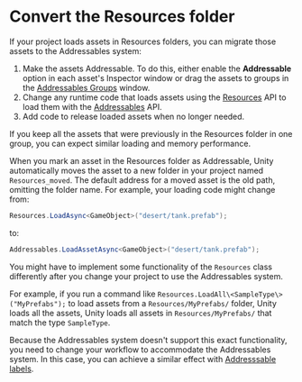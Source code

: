 # Convert the Resources folder

If your project loads assets in Resources folders, you can migrate those assets to the Addressables system:

1. Make the assets Addressable. To do this, either enable the **Addressable** option in each asset's Inspector window or drag the assets to groups in the [Addressables Groups](xref:addressables-groups) window.
1. Change any runtime code that loads assets using the [Resources](xref:UnityEngine.Resources) API to load them with the [Addressables](xref:UnityEngine.AddressableAssets.Addressables) API.
3. Add code to release loaded assets when no longer needed.

If you keep all the assets that were previously in the Resources folder in one group, you can expect similar loading and memory performance.

When you mark an asset in the Resources folder as Addressable, Unity automatically moves the asset to a new folder in your project named `Resources_moved`. The default address for a moved asset is the old path, omitting the folder name. For example, your loading code might change from:

```c#
Resources.LoadAsync<GameObject>("desert/tank.prefab");
```
to:

```c#
Addressables.LoadAssetAsync<GameObject>("desert/tank.prefab");
```

You might have to implement some functionality of the `Resources` class differently after you change your project to use the Addressables system.

For example, if you run a command like `Resources.LoadAll\<SampleType\>("MyPrefabs");` to load assets from a `Resources/MyPrefabs/` folder, Unity loads all the assets, Unity loads all assets in `Resources/MyPrefabs/` that match the type `SampleType`.

Because the Addressables system doesn't support this exact functionality, you need to change your workflow to accommodate the Addressables system. In this case, you can achieve a similar effect with [Addresssable labels](xref:addressables-labels).
